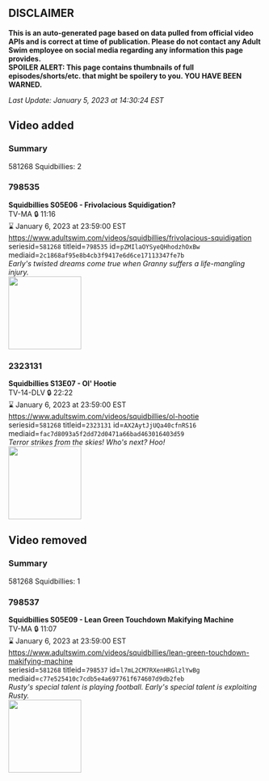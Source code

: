 ## DISCLAIMER
**This is an auto-generated page based on data pulled from official video APIs and is correct at time of publication. Please do not contact any Adult Swim employee on social media regarding any information this page provides.**  
**SPOILER ALERT: This page contains thumbnails of full episodes/shorts/etc. that might be spoilery to you. YOU HAVE BEEN WARNED.**  

_Last Update: January 5, 2023 at 14:30:24 EST_
## Video added
### Summary
581268 Squidbillies: 2  
### 798535
**Squidbillies S05E06 - Frivolacious Squidigation?**  
TV-MA 🔒 11:16  
⌛ January 6, 2023 at 23:59:00 EST  
https://www.adultswim.com/videos/squidbillies/frivolacious-squidigation  
seriesid=`581268` titleid=`798535` id=`pZMIlaOYSyeQHhodzhOxBw` mediaid=`2c1868af95e8b4cb3f9417e6d6ce17113347fe7b`  
_Early's twisted dreams come true when Granny suffers a life-mangling injury._  
<a href="https://media.cdn.adultswim.com/uploads/20200413/thumbnails/2_204131319196-squidbillies_057_dst_cid-TPHH.jpg"><img src="https://media.cdn.adultswim.com/uploads/20200413/thumbnails/2_204131319196-squidbillies_057_dst_cid-TPHH.jpg" height="144px" /></a>
### 2323131
**Squidbillies S13E07 - Ol' Hootie**  
TV-14-DLV 🔒 22:22  
⌛ January 6, 2023 at 23:59:00 EST  
https://www.adultswim.com/videos/squidbillies/ol-hootie  
seriesid=`581268` titleid=`2323131` id=`AX2AytJjUQa40cfnRS16` mediaid=`fac7d8093a5f2dd72d0471a66bad463016403d59`  
_Terror strikes from the skies! Who's next? Hoo!_  
<a href="https://media.cdn.adultswim.com/uploads/20211203/thumbnails/2_21123954526-Squidbillies_11071108_OlHootie.png"><img src="https://media.cdn.adultswim.com/uploads/20211203/thumbnails/2_21123954526-Squidbillies_11071108_OlHootie.png" height="144px" /></a>
## Video removed
### Summary
581268 Squidbillies: 1  
### 798537
**Squidbillies S05E09 - Lean Green Touchdown Makifying Machine**  
TV-MA 🔒 11:07  
⌛ January 6, 2023 at 23:59:00 EST  
https://www.adultswim.com/videos/squidbillies/lean-green-touchdown-makifying-machine  
seriesid=`581268` titleid=`798537` id=`l7mL2CM7RXenHRGlzlYwBg` mediaid=`c77e525410c7cdb5e4a697761f674607d9db2feb`  
_Rusty's special talent is playing football. Early's special talent is exploiting Rusty._  
<a href="https://media.cdn.adultswim.com/uploads/20200413/thumbnails/2_204131320361-squidbillies_059_bim.jpg"><img src="https://media.cdn.adultswim.com/uploads/20200413/thumbnails/2_204131320361-squidbillies_059_bim.jpg" height="144px" /></a>

